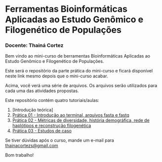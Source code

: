 # Ferramentas Bioinformáticas Aplicadas ao Estudo Genômico e Filogenético de Populações

### Docente: Thainá Cortez

Bem vindo ao mini-curso de berramentas Bioinformáticas Aplicadas ao Estudo Genômico e Filogenético de Populações.

Este será o repositório da parte prática do mini-curso e ficará disponível neste link mesmo depois que o mini-curso acabar.


Acima, você verá uma série de arquivos. Os arquivos serão utilizados para cada uma das atividades propostas.


Este repositório contém quatro tutoriais/aulas:

1. [Introdução teórica]
2. [Prática 01 - Introdução ao terminal, arquivos fasta e fastq](https://github.com/rafaeliwama/GenEvol_bioinformatica/blob/main/Tutorial_1_Introducao_terminal.md)
3. [Prática 02 - Métricas de diversidade, história demográfica, rede de haplótipos e reconstrução filogenética](https://github.com/rafaeliwama/GenEvol_bioinformatica/blob/main/Tutorial_3_Gene_ontology.md)
4. [Prática 03 - Estudos de caso](https://github.com/rafaeliwama/GenEvol_bioinformatica/blob/main/Tutorial_3_Gene_ontology.md)


Se tiver dúvidas após o curso, mande um e-mail para thainacortezs@gmail.com


Bom trabalho!

